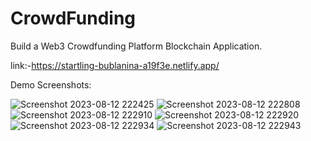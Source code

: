 # CrowdFunding
Build a Web3 Crowdfunding Platform Blockchain Application.

link:-https://startling-bublanina-a19f3e.netlify.app/

Demo Screenshots:


![Screenshot 2023-08-12 222425](https://github.com/Subhamvk/CrowdFunding/assets/92808887/322bc803-4a88-4301-be17-edd659c077fa)
![Screenshot 2023-08-12 222808](https://github.com/Subhamvk/CrowdFunding/assets/92808887/feab85cf-d1a7-4843-a0f8-117f81ff8450)
![Screenshot 2023-08-12 222910](https://github.com/Subhamvk/CrowdFunding/assets/92808887/20fd3afc-9edb-418a-8274-0979078a18bb)
![Screenshot 2023-08-12 222920](https://github.com/Subhamvk/CrowdFunding/assets/92808887/f5766b34-ab87-4e09-91c6-9c2b67229ba6)
![Screenshot 2023-08-12 222934](https://github.com/Subhamvk/CrowdFunding/assets/92808887/ecda2760-0c9d-417f-85ff-93ce90b8d1f4)
![Screenshot 2023-08-12 222943](https://github.com/Subhamvk/CrowdFunding/assets/92808887/27afecfb-9e7c-4f81-b985-0bf2333ca5b7)
